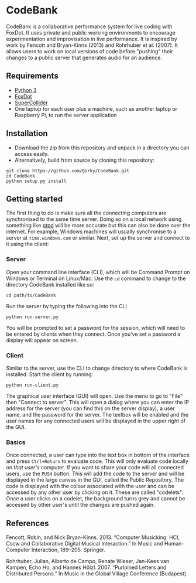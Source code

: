 # CodeBank

CodeBank is a collaborative performance system for live coding with FoxDot. It uses private and public working environments to encourage experimentation and improvisation in live performance. It is inspired by work by Fencott and Bryan-Kinns (2013) and Rohrhuber et al. (2007). It allows users to work on local versions of code before "pushing" their changes to a public server that generates audio for an audience.

## Requirements

- [Python 3](https://www.python.org/downloads/)
- [FoxDot](https://github.com/Qirky/FoxDot)
- [SuperCollider](http://supercollider.github.io)
- One laptop for each user plus a machine, such as another laptop or Raspberry Pi, to run the server application

## Installation

- Download the zip from this repository and unpack in a directory you can access easily.
- Alternatively, build from source by cloning this repository:

```
git clone https://github.com/Qirky/CodeBank.git
cd CodeBank
python setup.py install
```

## Getting started

The first thing to do is make sure all the connecting computers are synchronised to the same time server. Doing so on a local network using something like [ptpd](https://github.com/ptpd/ptpd) will be more accurate but this can also be done over the internet. For example, Windows machines will usually synchronise to a server at `time.windows.com` or similar. Next, set up the server and connect to it using the client:

### Server

Open your command line interface (CLI), which will be Command Prompt on Windows or Terminal on Linux/Mac. Use the `cd` command to change to the directory CodeBank installed like so:

    cd path/to/CodeBank

Run the server by typing the following into the CLI


    python run-server.py

You will be prompted to set a password for the session, which will need to be entered by clients when they connect. Once you've set a password a display will appear on screen. 

### Client

Similar to the server, use the CLI to change directory to where CodeBank is installed. Start the client by running:

    python run-client.py

The graphical user interface (GUI) will open. Use the menu to go to "File" then "Connect to server". This will open a dialog where you can enter the IP address for the server (you can find this on the server display), a user name, and the password for the server. The textbox will be enabled and the user names for any  connected users will be displayed in the upper right of the GUI.

### Basics

Once connected, a user can type into the text box in bottom of the interface and press `Ctrl+Return` to evaluate code. This will only evaluate code locally on *that user's* computer. If you want to share your code will all connected users, use the `PUSH` button. This will add the code to the server and will be displayed in the large canvas in the GUI, called the Public Repository. The code is displayed with the colour associated with the user and can be accessed by any other user by clicking on it. These are called "codelets". Once a user clicks on a codelet, the background turns grey and cannot be accessed by other user's until the changes are pushed again. 

## References

Fencott, Robin, and Nick Bryan-Kinns. 2013. “Computer Musicking: HCI, Cscw and Collaborative Digital Musical
Interaction.” In Music and Human-Computer Interaction, 189–205. Springer.

Rohrhuber, Julian, Alberto de Campo, Renate Wieser, Jan-Kees van Kampen, Echo Ho, and Hannes Hölzl. 2007. “Purloined
Letters and Distributed Persons.” In Music in the Global Village Conference (Budapest).